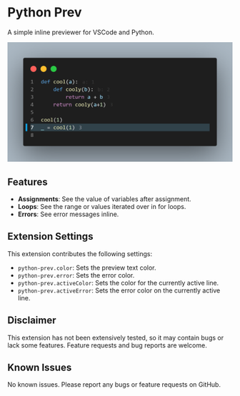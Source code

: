 # Python Prev

A simple inline previewer for VSCode and Python.

![Cover Example](https://raw.githubusercontent.com/ClemCa/python-prev/main/demo-pic.png)

## Features

- **Assignments**: See the value of variables after assignment.
- **Loops**: See the range or values iterated over in for loops.
- **Errors**: See error messages inline.

## Extension Settings

This extension contributes the following settings:

- `python-prev.color`: Sets the preview text color.
- `python-prev.error`: Sets the error color.
- `python-prev.activeColor`: Sets the color for the currently active line.
- `python-prev.activeError`: Sets the error color on the currently active line.

## Disclaimer

This extension has not been extensively tested, so it may contain bugs or lack some features. Feature requests and bug reports are welcome.

## Known Issues

No known issues. Please report any bugs or feature requests on GitHub.
